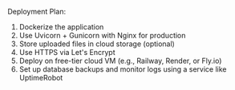 Deployment Plan:

1. Dockerize the application
2. Use Uvicorn + Gunicorn with Nginx for production
3. Store uploaded files in cloud storage (optional)
4. Use HTTPS via Let's Encrypt
5. Deploy on free-tier cloud VM (e.g., Railway, Render, or Fly.io)
6. Set up database backups and monitor logs using a service like UptimeRobot
